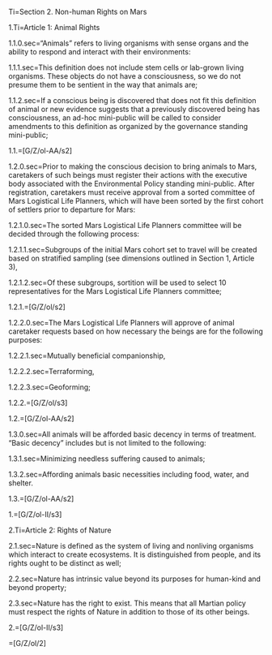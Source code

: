 Ti=Section 2. Non-human Rights on Mars

1.Ti=Article 1: Animal Rights

1.1.0.sec=“Animals” refers to living organisms with sense organs and the ability to respond and interact with their environments:

1.1.1.sec=This definition does not include stem cells or lab-grown living organisms. These objects do not have a consciousness, so we do not presume them to be sentient in the way that animals are;

1.1.2.sec=If a conscious being is discovered that does not fit this definition of animal or new evidence suggests that a previously discovered being has consciousness, an ad-hoc mini-public will be called to consider amendments to this definition as organized by the governance standing mini-public;

1.1.=[G/Z/ol-AA/s2]

1.2.0.sec=Prior to making the conscious decision to bring animals to Mars, caretakers of such beings must register their actions with the executive body associated with the Environmental Policy standing mini-public. After registration, caretakers must receive approval from a sorted committee of Mars Logistical Life Planners, which will have been sorted by the first cohort of settlers prior to departure for Mars:

1.2.1.0.sec=The sorted Mars Logistical Life Planners committee will be decided through the following process:

1.2.1.1.sec=Subgroups of the initial Mars cohort set to travel will be created based on stratified sampling (see dimensions outlined in Section 1, Article 3),

1.2.1.2.sec=Of these subgroups, sortition will be used to select 10 representatives for the Mars Logistical Life Planners committee;

1.2.1.=[G/Z/ol/s2]

1.2.2.0.sec=The Mars Logistical Life Planners will approve of animal caretaker requests based on how necessary the beings are for the following purposes:

1.2.2.1.sec=Mutually beneficial companionship,

1.2.2.2.sec=Terraforming,

1.2.2.3.sec=Geoforming;

1.2.2.=[G/Z/ol/s3]

1.2.=[G/Z/ol-AA/s2]

1.3.0.sec=All animals will be afforded basic decency in terms of treatment. “Basic decency” includes but is not limited to the following:

1.3.1.sec=Minimizing needless suffering caused to animals;

1.3.2.sec=Affording animals basic necessities including food, water, and shelter.

1.3.=[G/Z/ol-AA/s2]

1.=[G/Z/ol-II/s3]

2.Ti=Article 2: Rights of Nature

2.1.sec=Nature is defined as the system of living and nonliving organisms which interact to create ecosystems. It is distinguished from people, and its rights ought to be distinct as well;

2.2.sec=Nature has intrinsic value beyond its purposes for human-kind and beyond property;

2.3.sec=Nature has the right to exist. This means that all Martian policy must respect the rights of Nature in addition to those of its other beings.

2.=[G/Z/ol-II/s3]

=[G/Z/ol/2]
